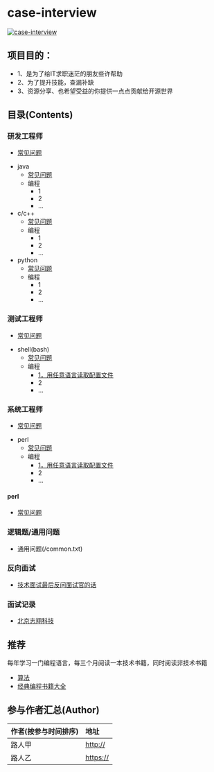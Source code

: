 # case-interview

[![case-interview](https://img.shields.io/badge/case--interview-v1.0.0-brightgreen)](https://github.com/yuan2011/case-interview)&nbsp;

## 项目目的：
- 1、是为了给IT求职迷茫的朋友些许帮助
- 2、为了提升技能，查漏补缺
- 3、资源分享、也希望受益的你提供一点点贡献给开源世界


## 目录(Contents)

### 研发工程师 
- [常见问题](/QA-engineer/question.txt)
* java
  * [常见问题](/software-engineer/question.txt)
  * 编程
      * 1
      * 2
      * ...
* c/c++
  * [常见问题](/software-engineer/question.txt)
  * 编程
      * 1
      * 2
      * ...
* python
  * [常见问题](/software-engineer/question.txt)
  * 编程
      * 1
      * 2
      * ...
### 测试工程师
- [常见问题](/QA-engineer/question.txt)
* shell(bash)
  * [常见问题](/software-engineer/question.txt)
  * 编程
      * [1，用任意语言读取配置文件](./QA-engineer/program/get-conf)
      * 2
      * ...
### 系统工程师
- [常见问题](/QA-engineer/question.txt)
* perl
  * [常见问题](/software-engineer/question.txt)
  * 编程
      * [1，用任意语言读取配置文件](./QA-engineer/program/get-conf)
      * 2
      * ...

#### perl
- [常见问题](/software-engineer/question.txt)

### 逻辑题/通用问题
- 通用问题(/common.txt)

### 反向面试
- [技术面试最后反问面试官的话](https://github.com/yifeikong/reverse-interview-zh "点击")

### 面试记录
- [北京志翔科技](/actual/北京志翔科技/)

## 推荐
每年学习一门编程语言，每三个月阅读一本技术书籍，同时阅读非技术书籍
- [算法](https://github.com/nonstriater/Learn-Algorithms "点击")
- [经典编程书籍大全](https://github.com/jobbole/awesome-programming-books "点击")


## 参与作者汇总(Author)

|作者(按参与时间排序)|地址|
|:---------|:---------|
|路人甲|<http://>|
|路人乙|<https://>|
